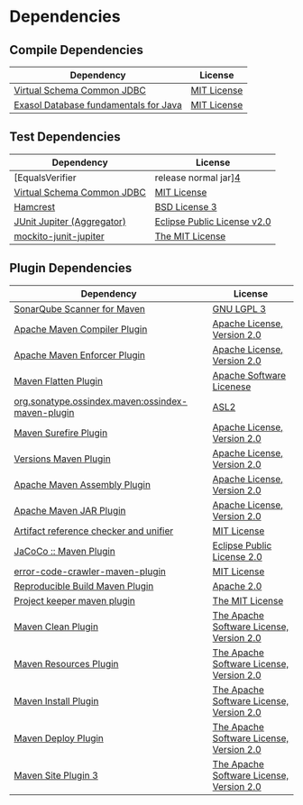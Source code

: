<!-- @formatter:off -->
# Dependencies

## Compile Dependencies

| Dependency                                 | License          |
| ------------------------------------------ | ---------------- |
| [Virtual Schema Common JDBC][0]            | [MIT License][1] |
| [Exasol Database fundamentals for Java][2] | [MIT License][3] |

## Test Dependencies

| Dependency                               | License                          |
| ---------------------------------------- | -------------------------------- |
| [EqualsVerifier | release normal jar][4] | [Apache License, Version 2.0][5] |
| [Virtual Schema Common JDBC][0]          | [MIT License][1]                 |
| [Hamcrest][6]                            | [BSD License 3][7]               |
| [JUnit Jupiter (Aggregator)][8]          | [Eclipse Public License v2.0][9] |
| [mockito-junit-jupiter][10]              | [The MIT License][11]            |

## Plugin Dependencies

| Dependency                                              | License                                        |
| ------------------------------------------------------- | ---------------------------------------------- |
| [SonarQube Scanner for Maven][12]                       | [GNU LGPL 3][13]                               |
| [Apache Maven Compiler Plugin][14]                      | [Apache License, Version 2.0][5]               |
| [Apache Maven Enforcer Plugin][15]                      | [Apache License, Version 2.0][5]               |
| [Maven Flatten Plugin][16]                              | [Apache Software Licenese][5]                  |
| [org.sonatype.ossindex.maven:ossindex-maven-plugin][17] | [ASL2][18]                                     |
| [Maven Surefire Plugin][19]                             | [Apache License, Version 2.0][5]               |
| [Versions Maven Plugin][20]                             | [Apache License, Version 2.0][5]               |
| [Apache Maven Assembly Plugin][21]                      | [Apache License, Version 2.0][5]               |
| [Apache Maven JAR Plugin][22]                           | [Apache License, Version 2.0][5]               |
| [Artifact reference checker and unifier][23]            | [MIT License][24]                              |
| [JaCoCo :: Maven Plugin][25]                            | [Eclipse Public License 2.0][26]               |
| [error-code-crawler-maven-plugin][27]                   | [MIT License][28]                              |
| [Reproducible Build Maven Plugin][29]                   | [Apache 2.0][18]                               |
| [Project keeper maven plugin][30]                       | [The MIT License][31]                          |
| [Maven Clean Plugin][32]                                | [The Apache Software License, Version 2.0][18] |
| [Maven Resources Plugin][33]                            | [The Apache Software License, Version 2.0][18] |
| [Maven Install Plugin][34]                              | [The Apache Software License, Version 2.0][18] |
| [Maven Deploy Plugin][35]                               | [The Apache Software License, Version 2.0][18] |
| [Maven Site Plugin 3][36]                               | [The Apache Software License, Version 2.0][18] |

[0]: https://github.com/exasol/virtual-schema-common-jdbc/
[1]: https://github.com/exasol/virtual-schema-common-jdbc/blob/main/LICENSE
[2]: https://github.com/exasol/db-fundamentals-java/
[3]: https://github.com/exasol/db-fundamentals-java/blob/main/LICENSE
[4]: https://www.jqno.nl/equalsverifier
[5]: https://www.apache.org/licenses/LICENSE-2.0.txt
[6]: http://hamcrest.org/JavaHamcrest/
[7]: http://opensource.org/licenses/BSD-3-Clause
[8]: https://junit.org/junit5/
[9]: https://www.eclipse.org/legal/epl-v20.html
[10]: https://github.com/mockito/mockito
[11]: https://github.com/mockito/mockito/blob/main/LICENSE
[12]: http://sonarsource.github.io/sonar-scanner-maven/
[13]: http://www.gnu.org/licenses/lgpl.txt
[14]: https://maven.apache.org/plugins/maven-compiler-plugin/
[15]: https://maven.apache.org/enforcer/maven-enforcer-plugin/
[16]: https://www.mojohaus.org/flatten-maven-plugin/
[17]: https://sonatype.github.io/ossindex-maven/maven-plugin/
[18]: http://www.apache.org/licenses/LICENSE-2.0.txt
[19]: https://maven.apache.org/surefire/maven-surefire-plugin/
[20]: https://www.mojohaus.org/versions-maven-plugin/
[21]: https://maven.apache.org/plugins/maven-assembly-plugin/
[22]: https://maven.apache.org/plugins/maven-jar-plugin/
[23]: https://github.com/exasol/artifact-reference-checker-maven-plugin/
[24]: https://github.com/exasol/artifact-reference-checker-maven-plugin/blob/main/LICENSE
[25]: https://www.jacoco.org/jacoco/trunk/doc/maven.html
[26]: https://www.eclipse.org/legal/epl-2.0/
[27]: https://github.com/exasol/error-code-crawler-maven-plugin/
[28]: https://github.com/exasol/error-code-crawler-maven-plugin/blob/main/LICENSE
[29]: http://zlika.github.io/reproducible-build-maven-plugin
[30]: https://github.com/exasol/project-keeper/
[31]: https://github.com/exasol/project-keeper/blob/main/LICENSE
[32]: http://maven.apache.org/plugins/maven-clean-plugin/
[33]: http://maven.apache.org/plugins/maven-resources-plugin/
[34]: http://maven.apache.org/plugins/maven-install-plugin/
[35]: http://maven.apache.org/plugins/maven-deploy-plugin/
[36]: http://maven.apache.org/plugins/maven-site-plugin/
